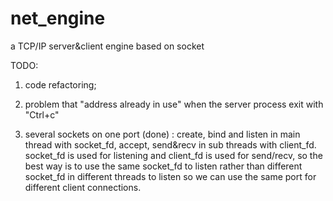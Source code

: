 # net_engine
a TCP/IP server&amp;client engine based on socket

TODO:
1. code refactoring;

2. problem that "address already in use" when the server process exit with "Ctrl+c"

3. several sockets on one port
    (done) : create, bind and listen in main thread with socket_fd, accept, send&recv in sub threads with client_fd.
    socket_fd is used for listening and client_fd is used for send/recv, so the best way is to use the same socket_fd to listen rather than different socket_fd in different threads to listen so we can use the same port for different client connections.
